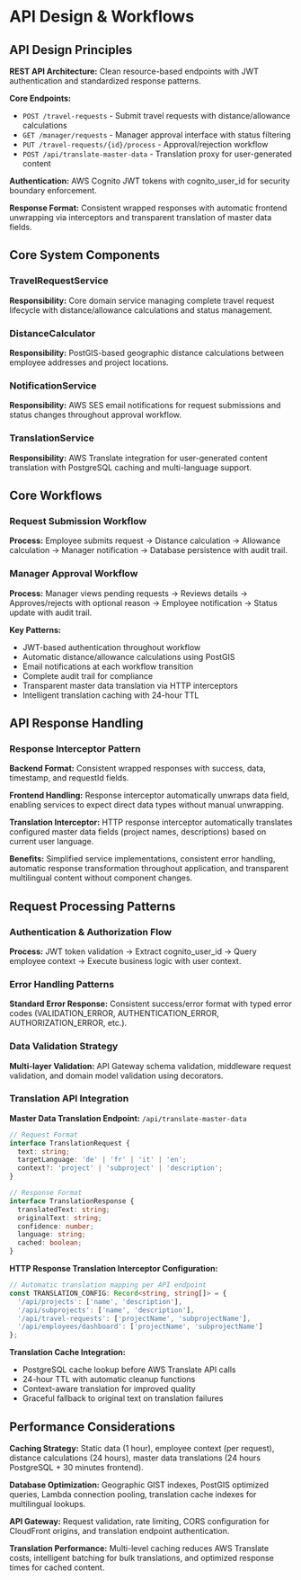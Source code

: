 # API Design & Workflows

## API Design Principles

**REST API Architecture:** Clean resource-based endpoints with JWT authentication and standardized response patterns.

**Core Endpoints:**
- `POST /travel-requests` - Submit travel requests with distance/allowance calculations
- `GET /manager/requests` - Manager approval interface with status filtering
- `PUT /travel-requests/{id}/process` - Approval/rejection workflow
- `POST /api/translate-master-data` - Translation proxy for user-generated content

**Authentication:** AWS Cognito JWT tokens with cognito_user_id for security boundary enforcement.

**Response Format:** Consistent wrapped responses with automatic frontend unwrapping via interceptors and transparent translation of master data fields.

## Core System Components

### TravelRequestService
**Responsibility:** Core domain service managing complete travel request lifecycle with distance/allowance calculations and status management.

### DistanceCalculator
**Responsibility:** PostGIS-based geographic distance calculations between employee addresses and project locations.

### NotificationService
**Responsibility:** AWS SES email notifications for request submissions and status changes throughout approval workflow.

### TranslationService
**Responsibility:** AWS Translate integration for user-generated content translation with PostgreSQL caching and multi-language support.

## Core Workflows

### Request Submission Workflow
**Process:** Employee submits request → Distance calculation → Allowance calculation → Manager notification → Database persistence with audit trail.

### Manager Approval Workflow  
**Process:** Manager views pending requests → Reviews details → Approves/rejects with optional reason → Employee notification → Status update with audit trail.

**Key Patterns:**
- JWT-based authentication throughout workflow
- Automatic distance/allowance calculations using PostGIS
- Email notifications at each workflow transition
- Complete audit trail for compliance
- Transparent master data translation via HTTP interceptors
- Intelligent translation caching with 24-hour TTL

## API Response Handling

### Response Interceptor Pattern

**Backend Format:** Consistent wrapped responses with success, data, timestamp, and requestId fields.

**Frontend Handling:** Response interceptor automatically unwraps data field, enabling services to expect direct data types without manual unwrapping.

**Translation Interceptor:** HTTP response interceptor automatically translates configured master data fields (project names, descriptions) based on current user language.

**Benefits:** Simplified service implementations, consistent error handling, automatic response transformation throughout application, and transparent multilingual content without component changes.

## Request Processing Patterns

### Authentication & Authorization Flow
**Process:** JWT token validation → Extract cognito_user_id → Query employee context → Execute business logic with user context.

### Error Handling Patterns
**Standard Error Response:** Consistent success/error format with typed error codes (VALIDATION_ERROR, AUTHENTICATION_ERROR, AUTHORIZATION_ERROR, etc.).

### Data Validation Strategy
**Multi-layer Validation:** API Gateway schema validation, middleware request validation, and domain model validation using decorators.

### Translation API Integration

**Master Data Translation Endpoint:** `/api/translate-master-data`
```typescript
// Request Format
interface TranslationRequest {
  text: string;
  targetLanguage: 'de' | 'fr' | 'it' | 'en';
  context?: 'project' | 'subproject' | 'description';
}

// Response Format
interface TranslationResponse {
  translatedText: string;
  originalText: string;
  confidence: number;
  language: string;
  cached: boolean;
}
```

**HTTP Response Translation Interceptor Configuration:**
```typescript
// Automatic translation mapping per API endpoint
const TRANSLATION_CONFIG: Record<string, string[]> = {
  '/api/projects': ['name', 'description'],
  '/api/subprojects': ['name', 'description'],
  '/api/travel-requests': ['projectName', 'subprojectName'],
  '/api/employees/dashboard': ['projectName', 'subprojectName']
};
```

**Translation Cache Integration:**
- PostgreSQL cache lookup before AWS Translate API calls
- 24-hour TTL with automatic cleanup functions
- Context-aware translation for improved quality
- Graceful fallback to original text on translation failures

## Performance Considerations

**Caching Strategy:** Static data (1 hour), employee context (per request), distance calculations (24 hours), master data translations (24 hours PostgreSQL + 30 minutes frontend).

**Database Optimization:** Geographic GIST indexes, PostGIS optimized queries, Lambda connection pooling, translation cache indexes for multilingual lookups.

**API Gateway:** Request validation, rate limiting, CORS configuration for CloudFront origins, and translation endpoint authentication.

**Translation Performance:** Multi-level caching reduces AWS Translate costs, intelligent batching for bulk translations, and optimized response times for cached content.
